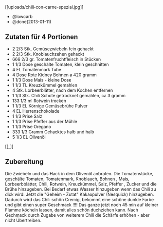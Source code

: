 [[uploads/chili-con-carne-spezial.jpg]]

- @lowcarb
- @done(2013-01-11)

## Zutaten für 4 Portionen



- 2 2/3 Stk.	Gemüsezwiebeln fein gehackt
- 2 2/3 Stk.	Knoblauchzehen gehackt
- 666 2/3 gr.	Tomatenfruchtfleisch in Stücken
- 1 1/3 Dose	geschälte Tomaten, klein geschnitten
- 4 EL	Tomatenmark Tube
- 4 Dose	Rote Kidney Bohnen a 420 gramm
- 1 1/3 Dose	Mais - kleine Dose
- 1 1/3 TL	Kreuzkümmel gemahlen
- 4 Stk.	Lorbeerblätter, nach dem Kochen entfernen
- 1 1/3 Stk.	Chili Schote getrocknet gemahlen, ca 3 gramm
- 133 1/3 ml	Rotwein trocken
- 1 1/3 EL	Körnige Gemüsebrühe Pulver
- 4 EL	Herrenschokolade
- 1 1/3 Prise	Salz
- 1 1/3 Prise	Pfeffer aus der Mühle
- 1 1/3 Prise	Oregano
- 333 1/3 Gramm	Gehacktes halb und halb
- 5 1/3 EL	Olivenöl

[[_]]

## Zubereitung
Die Zwiebeln und das Hack in dem Olivenöl anbraten.
Die Tomatenstücke, geschälte Tomaten, Tomatenmark, Knoblauch, Bohnen , Mais, Lorbeerbblätter, Chili, Rotwein, Kreuzkümmel, Salz, Pfeffer , Zucker und die Brühe hinzugeben. Bei Bedarf etwas Wasser hinzugeben wenn das Chili zu dick wird.
Jetzt die "Geheim - Zutat" Kakaopulver (Nesquick) hinzugeben. Dadurch wird das Chili schön Cremig, bekommt eine schöne dunkle Farbe und gibt einen super Geschmack !!!!
Das ganze jetzt noch 45 min auf kleiner Flamme köcheln lassen, damit alles schön duchziehen kann. Nach Gechmack durch Zugabe von weiterem Chili die Schärfe erhöhen - aber nicht Übertreiben.
